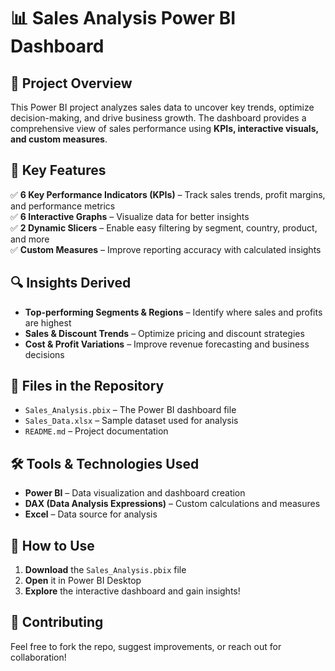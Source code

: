 # 📊 Sales Analysis Power BI Dashboard  

## 🚀 Project Overview  
This Power BI project analyzes sales data to uncover key trends, optimize decision-making, and drive business growth. The dashboard provides a comprehensive view of sales performance using **KPIs, interactive visuals, and custom measures**.  

## 🎯 Key Features  
✅ **6 Key Performance Indicators (KPIs)** – Track sales trends, profit margins, and performance metrics  
✅ **6 Interactive Graphs** – Visualize data for better insights  
✅ **2 Dynamic Slicers** – Enable easy filtering by segment, country, product, and more  
✅ **Custom Measures** – Improve reporting accuracy with calculated insights  

## 🔍 Insights Derived  
- **Top-performing Segments & Regions** – Identify where sales and profits are highest  
- **Sales & Discount Trends** – Optimize pricing and discount strategies  
- **Cost & Profit Variations** – Improve revenue forecasting and business decisions  

## 📂 Files in the Repository  
- `Sales_Analysis.pbix` – The Power BI dashboard file  
- `Sales_Data.xlsx` – Sample dataset used for analysis  
- `README.md` – Project documentation  

## 🛠 Tools & Technologies Used  
- **Power BI** – Data visualization and dashboard creation  
- **DAX (Data Analysis Expressions)** – Custom calculations and measures  
- **Excel** – Data source for analysis  

## 🚀 How to Use  
1. **Download** the `Sales_Analysis.pbix` file  
2. **Open** it in Power BI Desktop  
3. **Explore** the interactive dashboard and gain insights!  

## 📢 Contributing  
Feel free to fork the repo, suggest improvements, or reach out for collaboration!  
